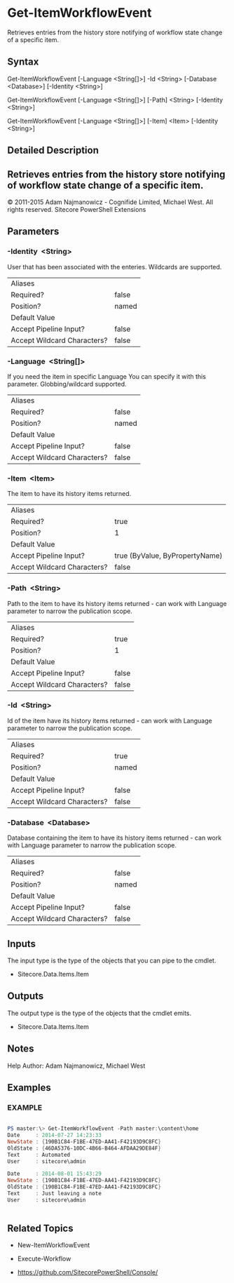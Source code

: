 # Get-ItemWorkflowEvent 
 
Retrieves entries from the history store notifying of workflow state change of a specific item. 
 
## Syntax 
 
Get-ItemWorkflowEvent [-Language &lt;String[]&gt;] -Id &lt;String&gt; [-Database &lt;Database&gt;] [-Identity &lt;String&gt;] 
 
Get-ItemWorkflowEvent [-Language &lt;String[]&gt;] [-Path] &lt;String&gt; [-Identity &lt;String&gt;] 
 
Get-ItemWorkflowEvent [-Language &lt;String[]&gt;] [-Item] &lt;Item&gt; [-Identity &lt;String&gt;] 
 
 
## Detailed Description 
Retrieves entries from the history store notifying of workflow state change of a specific item. 
- 
© 2011-2015 Adam Najmanowicz - Cognifide Limited, Michael West. All rights reserved. Sitecore PowerShell Extensions 
 
## Parameters 
 
### -Identity&nbsp; &lt;String&gt; 
 
User that has been associated with the enteries. Wildcards are supported.
 

| | |
| - | - |
| Aliases |  |
| Required? | false |
| Position? | named |
| Default Value |  |
| Accept Pipeline Input? | false |
| Accept Wildcard Characters? | false | 
 
### -Language&nbsp; &lt;String[]&gt; 
 
If you need the item in specific Language You can specify it with this parameter. Globbing/wildcard supported.
 

| | |
| - | - |
| Aliases |  |
| Required? | false |
| Position? | named |
| Default Value |  |
| Accept Pipeline Input? | false |
| Accept Wildcard Characters? | false | 
 
### -Item&nbsp; &lt;Item&gt; 
 
The item to have its history items returned.
 

| | |
| - | - |
| Aliases |  |
| Required? | true |
| Position? | 1 |
| Default Value |  |
| Accept Pipeline Input? | true (ByValue, ByPropertyName) |
| Accept Wildcard Characters? | false | 
 
### -Path&nbsp; &lt;String&gt; 
 
Path to the item to have its history items returned - can work with Language parameter to narrow the publication scope.
 

| | |
| - | - |
| Aliases |  |
| Required? | true |
| Position? | 1 |
| Default Value |  |
| Accept Pipeline Input? | false |
| Accept Wildcard Characters? | false | 
 
### -Id&nbsp; &lt;String&gt; 
 
Id of the item have its history items returned - can work with Language parameter to narrow the publication scope.
 

| | |
| - | - |
| Aliases |  |
| Required? | true |
| Position? | named |
| Default Value |  |
| Accept Pipeline Input? | false |
| Accept Wildcard Characters? | false | 
 
### -Database&nbsp; &lt;Database&gt; 
 
Database containing the item to have its history items returned - can work with Language parameter to narrow the publication scope.
 

| | |
| - | - |
| Aliases |  |
| Required? | false |
| Position? | named |
| Default Value |  |
| Accept Pipeline Input? | false |
| Accept Wildcard Characters? | false | 
 
## Inputs 
 
The input type is the type of the objects that you can pipe to the cmdlet. 
 
* Sitecore.Data.Items.Item 
 
## Outputs 
 
The output type is the type of the objects that the cmdlet emits. 
 
* Sitecore.Data.Items.Item 
 
## Notes 
 
Help Author: Adam Najmanowicz, Michael West 
 
## Examples 
 
### EXAMPLE 
 
 
 
```powershell   
 
PS master:\> Get-ItemWorkflowEvent -Path master:\content\home
Date     : 2014-07-27 14:23:33
NewState : {190B1C84-F1BE-47ED-AA41-F42193D9C8FC}
OldState : {46DA5376-10DC-4B66-B464-AFDAA29DE84F}
Text     : Automated
User     : sitecore\admin

Date     : 2014-08-01 15:43:29
NewState : {190B1C84-F1BE-47ED-AA41-F42193D9C8FC}
OldState : {190B1C84-F1BE-47ED-AA41-F42193D9C8FC}
Text     : Just leaving a note
User     : sitecore\admin 
 
``` 
 
## Related Topics 
 
* New-ItemWorkflowEvent 
 
* Execute-Workflow 
 
* <a href='https://github.com/SitecorePowerShell/Console/' target='_blank'>https://github.com/SitecorePowerShell/Console/</a><br/>

